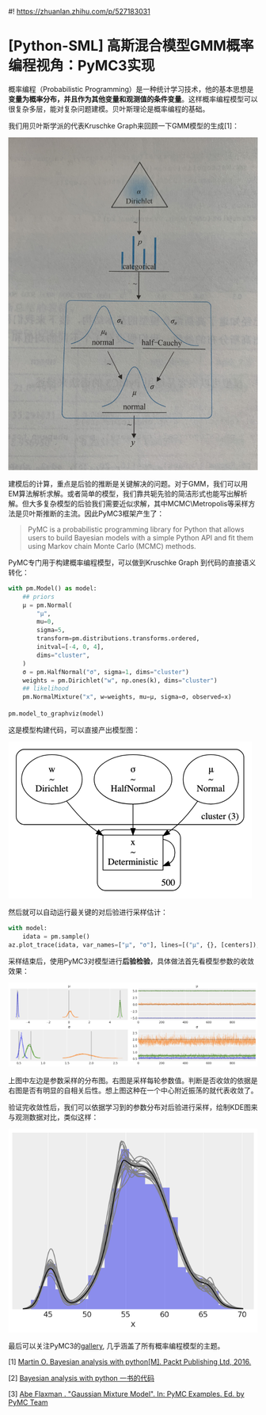#! https://zhuanlan.zhihu.com/p/527183031
# [Python-SML] 高斯混合模型GMM概率编程视角：PyMC3实现
概率编程（Probabilistic Programming）是一种统计学习技术，他的基本思想是**变量为概率分布，并且作为其他变量和观测值的条件变量**。这样概率编程模型可以很复杂多层，能对复杂问题建模。贝叶斯理论是概率编程的基础。

我们用贝叶斯学派的代表Kruschke Graph来回顾一下GMM模型的生成[1]：

![](https://raw.githubusercontent.com/LouisYZK/picrepo/main/202206101111206.png)

建模后的计算，重点是后验的推断是关键解决的问题。对于GMM，我们可以用EM算法解析求解。或者简单的模型，我们靠共轭先验的简洁形式也能写出解析解。但大多复杂模型的后验我们需要近似求解，其中MCMC\Metropolis等采样方法是贝叶斯推断的主流。因此PyMC3框架产生了：

> PyMC is a probabilistic programming library for Python that allows users to build Bayesian models with a simple Python API and fit them using Markov chain Monte Carlo (MCMC) methods.

PyMC专门用于构建概率编程模型，可以做到Kruschke Graph 到代码的直接语义转化：

```python
with pm.Model() as model:
    ## priors
    μ = pm.Normal(
        "μ",
        mu=0,
        sigma=5,
        transform=pm.distributions.transforms.ordered,
        initval=[-4, 0, 4],
        dims="cluster",
    )
    σ = pm.HalfNormal("σ", sigma=1, dims="cluster")
    weights = pm.Dirichlet("w", np.ones(k), dims="cluster")
    ## likelihood
    pm.NormalMixture("x", w=weights, mu=μ, sigma=σ, observed=x)

pm.model_to_graphviz(model)
```
这是模型构建代码，可以直接产出模型图：

![](https://raw.githubusercontent.com/LouisYZK/picrepo/main/202206102130102.png)

然后就可以自动运行最关键的对后验进行采样估计：
```python
with model:
    idata = pm.sample()
az.plot_trace(idata, var_names=["μ", "σ"], lines=[("μ", {}, [centers]), ("σ", {}, [sds])]);
```
采样结束后，使用PyMC3对模型进行**后验检验**，具体做法首先看模型参数的收敛效果：

![](https://raw.githubusercontent.com/LouisYZK/picrepo/main/202206102132034.png)

上图中左边是参数采样的分布图。右图是采样每轮参数值。判断是否收敛的依据是右图是否有明显的自相关后性。想上图这种在一个中心附近振荡的就代表收敛了。

验证完收敛性后，我们可以依据学习到的参数分布对后验进行采样，绘制KDE图来与观测数据对比，类似这样：

![](https://raw.githubusercontent.com/LouisYZK/picrepo/main/202206102137375.png)

最后可以关注PyMC3的[gallery](https://www.pymc.io/projects/examples/en/latest/gallery.html), 几乎涵盖了所有概率编程模型的主题。

[1] [Martin O. Bayesian analysis with python[M]. Packt Publishing Ltd, 2016.](https://www.packtpub.com/product/bayesian-analysis-with-python-second-edition/9781789341652)

[2] [Bayesian analysis with python 一书的代码](https://github.com/PacktPublishing/Bayesian-Analysis-with-Python-Second-Edition/blob/master/Chapter06/06_mixture_models.ipynb)

[3] [Abe Flaxman . "Gaussian Mixture Model". In: PyMC Examples. Ed. by PyMC Team](https://www.pymc.io/projects/examples/en/latest/mixture_models/gaussian_mixture_model.html)